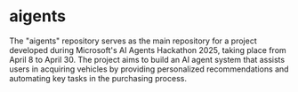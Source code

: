 # aigents
The "aigents" repository serves as the main repository for a project developed during Microsoft's AI Agents Hackathon 2025, taking place from April 8 to April 30. The project aims to build an AI agent system that assists users in acquiring vehicles by providing personalized recommendations and automating key tasks in the purchasing process.
